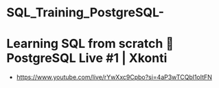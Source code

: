 # SQL_Training_PostgreSQL-


# Learning SQL from scratch 🔴 PostgreSQL Live #1 | Xkonti
- https://www.youtube.com/live/rYwXxc9Cpbo?si=4aP3wTCQbl1oItFN
